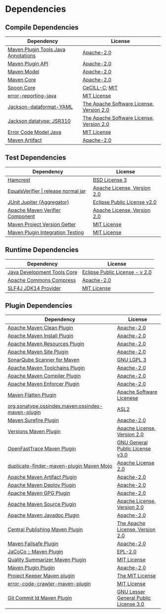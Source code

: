 <!-- @formatter:off -->
# Dependencies

## Compile Dependencies

| Dependency                               | License                                        |
| ---------------------------------------- | ---------------------------------------------- |
| [Maven Plugin Tools Java Annotations][0] | [Apache-2.0][1]                                |
| [Maven Plugin API][2]                    | [Apache-2.0][1]                                |
| [Maven Model][3]                         | [Apache-2.0][1]                                |
| [Maven Core][4]                          | [Apache-2.0][1]                                |
| [Spoon Core][5]                          | [CeCILL-C][6]; [MIT][7]                        |
| [error-reporting-java][8]                | [MIT License][9]                               |
| [Jackson-dataformat-YAML][10]            | [The Apache Software License, Version 2.0][1]  |
| [Jackson datatype: JSR310][11]           | [The Apache Software License, Version 2.0][12] |
| [Error Code Model Java][13]              | [MIT License][14]                              |
| [Maven Artifact][15]                     | [Apache-2.0][1]                                |

## Test Dependencies

| Dependency                                 | License                           |
| ------------------------------------------ | --------------------------------- |
| [Hamcrest][16]                             | [BSD License 3][17]               |
| [EqualsVerifier \| release normal jar][18] | [Apache License, Version 2.0][1]  |
| [JUnit Jupiter (Aggregator)][19]           | [Eclipse Public License v2.0][20] |
| [Apache Maven Verifier Component][21]      | [Apache License, Version 2.0][1]  |
| [Maven Project Version Getter][22]         | [MIT License][23]                 |
| [Maven Plugin Integration Testing][24]     | [MIT License][25]                 |

## Runtime Dependencies

| Dependency                        | License                              |
| --------------------------------- | ------------------------------------ |
| [Java Development Tools Core][26] | [Eclipse Public License - v 2.0][27] |
| [Apache Commons Compress][28]     | [Apache-2.0][1]                      |
| [SLF4J JDK14 Provider][29]        | [MIT License][30]                    |

## Plugin Dependencies

| Dependency                                              | License                                     |
| ------------------------------------------------------- | ------------------------------------------- |
| [Apache Maven Clean Plugin][31]                         | [Apache-2.0][1]                             |
| [Apache Maven Install Plugin][32]                       | [Apache-2.0][1]                             |
| [Apache Maven Resources Plugin][33]                     | [Apache-2.0][1]                             |
| [Apache Maven Site Plugin][34]                          | [Apache-2.0][1]                             |
| [SonarQube Scanner for Maven][35]                       | [GNU LGPL 3][36]                            |
| [Apache Maven Toolchains Plugin][37]                    | [Apache-2.0][1]                             |
| [Apache Maven Compiler Plugin][38]                      | [Apache-2.0][1]                             |
| [Apache Maven Enforcer Plugin][39]                      | [Apache-2.0][1]                             |
| [Maven Flatten Plugin][40]                              | [Apache Software Licenese][1]               |
| [org.sonatype.ossindex.maven:ossindex-maven-plugin][41] | [ASL2][12]                                  |
| [Maven Surefire Plugin][42]                             | [Apache-2.0][1]                             |
| [Versions Maven Plugin][43]                             | [Apache License, Version 2.0][1]            |
| [OpenFastTrace Maven Plugin][44]                        | [GNU General Public License v3.0][45]       |
| [duplicate-finder-maven-plugin Maven Mojo][46]          | [Apache License 2.0][47]                    |
| [Apache Maven Artifact Plugin][48]                      | [Apache-2.0][1]                             |
| [Apache Maven Deploy Plugin][49]                        | [Apache-2.0][1]                             |
| [Apache Maven GPG Plugin][50]                           | [Apache-2.0][1]                             |
| [Apache Maven Source Plugin][51]                        | [Apache License, Version 2.0][1]            |
| [Apache Maven Javadoc Plugin][52]                       | [Apache-2.0][1]                             |
| [Central Publishing Maven Plugin][53]                   | [The Apache License, Version 2.0][1]        |
| [Maven Failsafe Plugin][54]                             | [Apache-2.0][1]                             |
| [JaCoCo :: Maven Plugin][55]                            | [EPL-2.0][27]                               |
| [Quality Summarizer Maven Plugin][56]                   | [MIT License][57]                           |
| [Maven Plugin Plugin][58]                               | [Apache-2.0][1]                             |
| [Project Keeper Maven plugin][59]                       | [The MIT License][60]                       |
| [error-code-crawler-maven-plugin][61]                   | [MIT License][62]                           |
| [Git Commit Id Maven Plugin][63]                        | [GNU Lesser General Public License 3.0][64] |

[0]: https://maven.apache.org/plugin-tools/maven-plugin-annotations
[1]: https://www.apache.org/licenses/LICENSE-2.0.txt
[2]: https://maven.apache.org/ref/3.9.6/maven-plugin-api/
[3]: https://maven.apache.org/ref/3.9.6/maven-model/
[4]: https://maven.apache.org/ref/3.9.6/maven-core/
[5]: http://spoon.gforge.inria.fr/
[6]: https://cecill.info/licences/Licence_CeCILL-C_V1-en.txt
[7]: https://opensource.org/licenses/MIT
[8]: https://github.com/exasol/error-reporting-java/
[9]: https://github.com/exasol/error-reporting-java/blob/main/LICENSE
[10]: https://github.com/FasterXML/jackson-dataformats-text
[11]: https://github.com/FasterXML/jackson-modules-java8/
[12]: http://www.apache.org/licenses/LICENSE-2.0.txt
[13]: https://github.com/exasol/error-code-model-java/
[14]: https://github.com/exasol/error-code-model-java/blob/main/LICENSE
[15]: https://maven.apache.org/ref/3.9.6/maven-artifact/
[16]: http://hamcrest.org/JavaHamcrest/
[17]: http://opensource.org/licenses/BSD-3-Clause
[18]: https://www.jqno.nl/equalsverifier
[19]: https://junit.org/junit5/
[20]: https://www.eclipse.org/legal/epl-v20.html
[21]: https://maven.apache.org/shared/maven-verifier/
[22]: https://github.com/exasol/maven-project-version-getter/
[23]: https://github.com/exasol/maven-project-version-getter/blob/main/LICENSE
[24]: https://github.com/exasol/maven-plugin-integration-testing/
[25]: https://github.com/exasol/maven-plugin-integration-testing/blob/main/LICENSE
[26]: https://projects.eclipse.org/projects/eclipse.jdt
[27]: https://www.eclipse.org/legal/epl-2.0/
[28]: https://commons.apache.org/proper/commons-compress/
[29]: http://www.slf4j.org
[30]: http://www.opensource.org/licenses/mit-license.php
[31]: https://maven.apache.org/plugins/maven-clean-plugin/
[32]: https://maven.apache.org/plugins/maven-install-plugin/
[33]: https://maven.apache.org/plugins/maven-resources-plugin/
[34]: https://maven.apache.org/plugins/maven-site-plugin/
[35]: http://docs.sonarqube.org/display/PLUG/Plugin+Library/sonar-scanner-maven/sonar-maven-plugin
[36]: http://www.gnu.org/licenses/lgpl.txt
[37]: https://maven.apache.org/plugins/maven-toolchains-plugin/
[38]: https://maven.apache.org/plugins/maven-compiler-plugin/
[39]: https://maven.apache.org/enforcer/maven-enforcer-plugin/
[40]: https://www.mojohaus.org/flatten-maven-plugin/
[41]: https://sonatype.github.io/ossindex-maven/maven-plugin/
[42]: https://maven.apache.org/surefire/maven-surefire-plugin/
[43]: https://www.mojohaus.org/versions/versions-maven-plugin/
[44]: https://github.com/itsallcode/openfasttrace-maven-plugin
[45]: https://www.gnu.org/licenses/gpl-3.0.html
[46]: https://basepom.github.io/duplicate-finder-maven-plugin
[47]: http://www.apache.org/licenses/LICENSE-2.0.html
[48]: https://maven.apache.org/plugins/maven-artifact-plugin/
[49]: https://maven.apache.org/plugins/maven-deploy-plugin/
[50]: https://maven.apache.org/plugins/maven-gpg-plugin/
[51]: https://maven.apache.org/plugins/maven-source-plugin/
[52]: https://maven.apache.org/plugins/maven-javadoc-plugin/
[53]: https://central.sonatype.org
[54]: https://maven.apache.org/surefire/maven-failsafe-plugin/
[55]: https://www.jacoco.org/jacoco/trunk/doc/maven.html
[56]: https://github.com/exasol/quality-summarizer-maven-plugin/
[57]: https://github.com/exasol/quality-summarizer-maven-plugin/blob/main/LICENSE
[58]: https://maven.apache.org/plugin-tools/maven-plugin-plugin
[59]: https://github.com/exasol/project-keeper/
[60]: https://github.com/exasol/project-keeper/blob/main/LICENSE
[61]: https://github.com/exasol/error-code-crawler-maven-plugin/
[62]: https://github.com/exasol/error-code-crawler-maven-plugin/blob/main/LICENSE
[63]: https://github.com/git-commit-id/git-commit-id-maven-plugin
[64]: http://www.gnu.org/licenses/lgpl-3.0.txt

